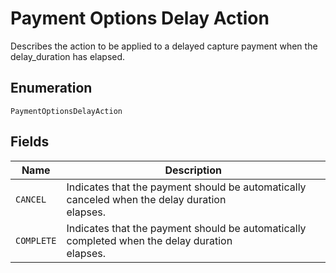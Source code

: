 
# Payment Options Delay Action

Describes the action to be applied to a delayed capture payment when the delay_duration
has elapsed.

## Enumeration

`PaymentOptionsDelayAction`

## Fields

| Name | Description |
|  --- | --- |
| `CANCEL` | Indicates that the payment should be automatically canceled when the delay duration<br>elapses. |
| `COMPLETE` | Indicates that the payment should be automatically completed when the delay duration<br>elapses. |


